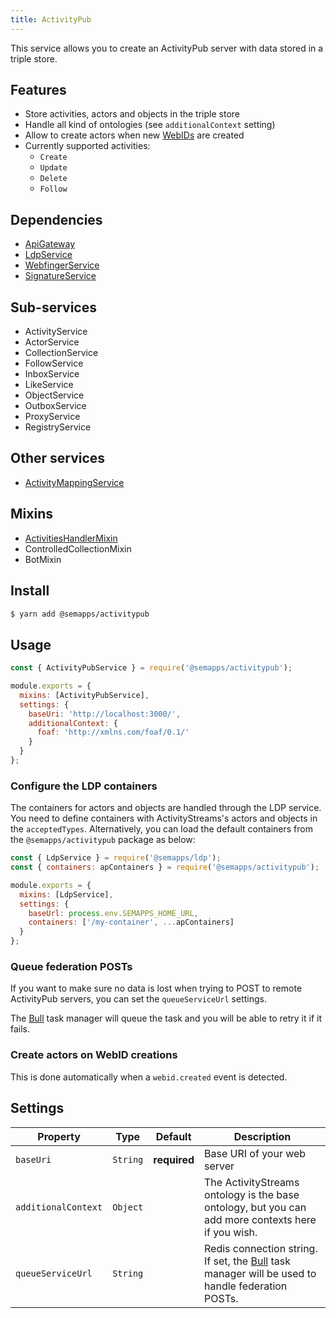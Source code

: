 ```yaml
---
title: ActivityPub
---
```


This service allows you to create an ActivityPub server with data stored in a triple store.

## Features

- Store activities, actors and objects in the triple store
- Handle all kind of ontologies (see `additionalContext` setting)
- Allow to create actors when new [WebIDs](../webid.md) are created
- Currently supported activities:
  - `Create`
  - `Update`
  - `Delete`
  - `Follow`

## Dependencies

- [ApiGateway](https://moleculer.services/docs/0.14/moleculer-web.html)
- [LdpService](../ldp/index.md)
- [WebfingerService](../webfinger.md)
- [SignatureService](../signature.md)

## Sub-services

- ActivityService
- ActorService
- CollectionService
- FollowService
- InboxService
- LikeService
- ObjectService
- OutboxService
- ProxyService
- RegistryService

## Other services
- [ActivityMappingService](activity-mapping.md)

## Mixins
- [ActivitiesHandlerMixin](activities-handler.md)
- ControlledCollectionMixin
- BotMixin

## Install

```bash
$ yarn add @semapps/activitypub
```

## Usage

```js
const { ActivityPubService } = require('@semapps/activitypub');

module.exports = {
  mixins: [ActivityPubService],
  settings: {
    baseUri: 'http://localhost:3000/',
    additionalContext: {
      foaf: 'http://xmlns.com/foaf/0.1/'
    }
  }
};
```

### Configure the LDP containers

The containers for actors and objects are handled through the LDP service. You need to define containers with ActivityStreams's actors and objects in the `acceptedTypes`. Alternatively, you can load the default containers from the `@semapps/activitypub` package as below:

```js
const { LdpService } = require('@semapps/ldp');
const { containers: apContainers } = require('@semapps/activitypub');

module.exports = {
  mixins: [LdpService],
  settings: {
    baseUrl: process.env.SEMAPPS_HOME_URL,
    containers: ['/my-container', ...apContainers]
  }
};
```


### Queue federation POSTs

If you want to make sure no data is lost when trying to POST to remote ActivityPub servers, you can set the `queueServiceUrl` settings. 

The [Bull](https://github.com/OptimalBits/bull) task manager will queue the task and you will be able to retry it if it fails.


### Create actors on WebID creations

This is done automatically when a `webid.created` event is detected.


## Settings

| Property | Type | Default | Description |
| -------- | ---- | ------- | ----------- |
| `baseUri` | `String` | **required** | Base URI of your web server |
| `additionalContext` | `Object` |  | The ActivityStreams ontology is the base ontology, but you can add more contexts here if you wish. |
| `queueServiceUrl` | `String` |  | Redis connection string. If set, the [Bull](https://github.com/OptimalBits/bull) task manager will be used to handle federation POSTs. |
